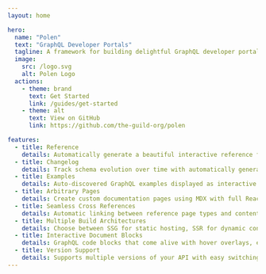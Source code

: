 ```yaml
---
layout: home

hero:
  name: "Polen"
  text: "GraphQL Developer Portals"
  tagline: A framework for building delightful GraphQL developer portals by The Guild
  image:
    src: /logo.svg
    alt: Polen Logo
  actions:
    - theme: brand
      text: Get Started
      link: /guides/get-started
    - theme: alt
      text: View on GitHub
      link: https://github.com/the-guild-org/polen

features:
  - title: Reference
    details: Automatically generate a beautiful interactive reference from your GraphQL schema.
  - title: Changelog
    details: Track schema evolution over time with automatically generated changelogs showing additions, removals, and modifications.
  - title: Examples
    details: Auto-discovered GraphQL examples displayed as interactive tabbed code blocks with validation.
  - title: Arbitrary Pages
    details: Create custom documentation pages using MDX with full React component support and GraphQL-aware components.
  - title: Seamless Cross References
    details: Automatic linking between reference page types and content that it appears in (examples, guides, ...)
  - title: Multiple Build Architectures
    details: Choose between SSG for static hosting, SSR for dynamic content, or SPA for client-side apps.
  - title: Interactive Document Blocks
    details: GraphQL code blocks that come alive with hover overlays, error detection, inline hints, click-to-explore, and more.
  - title: Version Support
    details: Supports multiple versions of your API with easy switching between them amongst content (reference, examples, ...)
---
```

